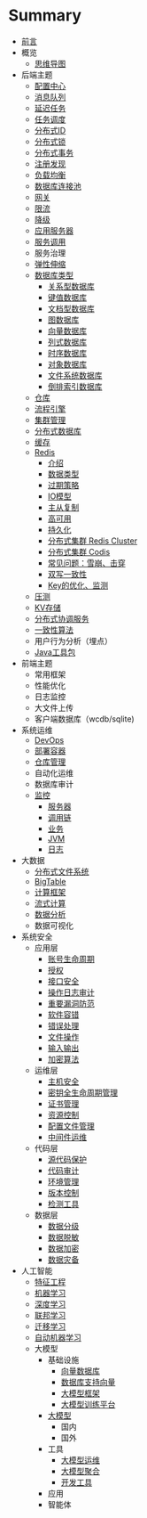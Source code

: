 # Summary

* [前言](README.md)
* 概览
    * [思维导图](overview/index.md)
* 后端主题
    *  [配置中心](backend/config/index.md)
    *  [消息队列](backend/mq/index.md)
    *  [延迟任务](backend/dq/index.md)
    *  [任务调度](backend/task/index.md)    
    *  [分布式ID](backend/id/index.md)
    *  [分布式锁](backend/lock/index.md)
    *  [分布式事务](backend/transaction/index.md)
    *  [注册发现](backend/registry/index.md)
    *  [负载均衡](backend/loadbalance/index.md)
    *  [数据库连接池](backend/dbpool/index.md)
    *  [网关](backend/gateway/index.md)
    *  [限流](backend/limit/index.md)
    *  [降级](backend/fallback/index.md)
    *  [应用服务器](backend/server/index.md)
    *  [服务调用](backend/rpc/index.md)
    *  服务治理
    *  [弹性伸缩](backend/elastic/index.md)
    *  [数据库类型](backend/storage/index.md)
       * [关系型数据库](backend/storage/index.md#关系型数据库)
       * [键值数据库](backend/storage/index.md#键值数据库)
       * [文档型数据库](backend/storage/index.md#文档型数据库)
       * [图数据库](backend/storage/index.md#图数据库)
       * [向量数据库](backend/storage/index.md#向量数据库)
       * [列式数据库](backend/storage/index.md#列式数据库)
       * [时序数据库](backend/storage/index.md#时序数据库)
       * [对象数据库](backend/storage/index.md#对象数据库)
       * [文件系统数据库](backend/storage/index.md#文件系统数据库)
       * [倒排索引数据库](backend/storage/index.md#倒排索引数据库)
    *  [仓库](backend/warehouse/index.md)
    *  [流程引擎](backend/workflow/index.md)
    *  [集群管理](backend/cluster/index.md)
    *  [分布式数据库](backend/rdms/index.md)
    *  [缓存](backend/cache/index.md)
    *  [Redis](backend/redis/redis.md)
       * [介绍](backend/redis/redis.md)
       * [数据类型](backend/redis/data.md)
       * [过期策略](backend/redis/expire.md)
       * [IO模型](backend/redis/io.md)
       * [主从复制](backend/redis/master_slave.md)
       * [高可用](backend/redis/ha.md)
       * [持久化](backend/redis/persistence.md)
       * [分布式集群 Redis Cluster](backend/redis/cluster.md)
       * [分布式集群 Codis](backend/redis/codis.md)
       * [常见问题：雪崩、击穿](backend/redis/problem.md)
       * [双写一致性](backend/redis/consistent.md)
       * [Key的优化、监测](backend/redis/key.md)
    *  [压测](backend/stress/index.md)
    *  [KV存储](backend/kv/index.md)
    *  [分布式协调服务](backend/coordination/index.md)
    *  [一致性算法](backend/consistent/index.md)
    *  用户行为分析（埋点）
    *  [Java工具包](backend/tools/index.md)
* 前端主题
    *  常用框架
    *  性能优化
    *  日志监控
    *  大文件上传
    *  客户端数据库（wcdb/sqlite)
* 系统运维
    *  [DevOps](ops/devops/index.md)
    *  [部署容器](ops/deploy/index.md)
    *  [仓库管理](ops/repo/index.md)
    *  自动化运维
    *  数据库审计
    *  [监控](ops/monitor/index.md)
        * [服务器](ops/monitor/server/index.md)
        * [调用链](ops/monitor/chain/index.md)
        * [业务](ops/monitor/biz/index.md)
        * [JVM](ops/monitor/jvm/index.md)
        * [日志](ops/monitor/log/index.md)
* 大数据
    *  [分布式文件系统](bigdata/fs/index.md)
    *  [BigTable](bigdata/bigtable/index.md)
    *  [计算框架](bigdata/compute/index.md)
    *  [流式计算](bigdata/stream/index.md)
    *  [数据分析](bigdata/analyze/index.md)
    *  数据可视化
* 系统安全
    *  应用层
        * [账号生命周期](security/application/account/index.md)
        * [授权](security/application/auth/index.md)
        * [接口安全](security/application/interface/index.md)
        * [操作日志审计](security/application/oplog/index.md)
        * [重要漏洞防范](security/application/leak/index.md)
        * [软件容错](security/application/fault_back/index.md)
        * [错误处理](security/application/error/index.md)
        * [文件操作](security/application/file/index.md)
        * [输入输出](security/application/inout/index.md)
        * [加密算法](security/application/encryption/index.md)
    *  运维层
        * [主机安全](security/ops/host/index.md)
        * [密钥全生命周期管理](security/ops/key/index.md)
        * [证书管理](security/ops/certificate/index.md)
        * [资源控制](security/ops/resource/index.md)
        * [配置文件管理](security/ops/config/index.md)
        * [中间件运维](security/ops/middleware/index.md)
    *  代码层
        * [源代码保护](security/code/source/index.md)
        * [代码审计](security/code/audit/index.md)
        * [环境管理](security/code/env/index.md)
        * [版本控制](security/code/version/index.md)
        * [检测工具](security/code/check/index.md)
    *  数据层
        * [数据分级](security/data/clasification/index.md)
        * [数据脱敏](security/data/mask/index.md)
        * [数据加密](security/data/encryption/index.md)
        * [数据灾备](security/data/backup/index.md)
* 人工智能
    *  [特征工程](ai/feature/index.md)
    *  [机器学习](ai/ml/index.md)
    *  [深度学习](ai/dl/index.md)
    *  [联邦学习](ai/fl/index.md)
    *  [迁移学习](ai/tl/index.md)
    *  [自动机器学习](ai/automl/index.md)
    *  大模型
        * 基础设施
            * [向量数据库](ai/llm/infra/vector/index.md)
            * [数据库支持向量](ai/llm/infra/db_vector/index.md)
            * [大模型框架](ai/llm/infra/framework/index.md)
            * [大模型训练平台](ai/llm/infra/train/index.md)
        * [大模型](ai/llm/llm/index.md)
            * 国内
            * 国外
        * 工具
            * [大模型运维](ai/llm/tool/ops/index.md)
            * [大模型聚合](ai/llm/tool/aggregation/index.md)
            * [开发工具](ai/llm/tool/dev/index.md)
        * 应用
        * 智能体
